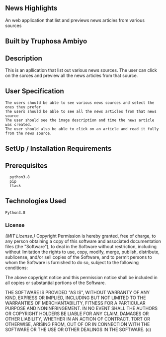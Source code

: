 ## News Highlights

An web application that list and previews news articles from various sources


## Built by Truphosa Ambiyo


## Description

This is an apllication that list out various news sources. The user can click on the sorces and preview all the news articles from that source.


## User Specification

    The users should be able to see various news sources and select the ones they prefer
    The users should be able to see all the news articles from that news source
    The user should see the image description and time the news article was created.
    The user should also be able to click on an article and read it fully from the news source.

## SetUp / Installation Requirements


##     Prerequisites

      python3.8
      pip
      flask

## Technologies Used

    Python3.8

### License

*{MIT License.}*
Copyright Permission is hereby granted, free of charge, to any person obtaining a copy
of this software and associated documentation files (the "Software"), to deal
in the Software without restriction, including without limitation the rights
to use, copy, modify, merge, publish, distribute, sublicense, and/or sell
copies of the Software, and to permit persons to whom the Software is
furnished to do so, subject to the following conditions:

The above copyright notice and this permission notice shall be included in all
copies or substantial portions of the Software.

THE SOFTWARE IS PROVIDED "AS IS", WITHOUT WARRANTY OF ANY KIND, EXPRESS OR
IMPLIED, INCLUDING BUT NOT LIMITED TO THE WARRANTIES OF MERCHANTABILITY,
FITNESS FOR A PARTICULAR PURPOSE AND NONINFRINGEMENT. IN NO EVENT SHALL THE
AUTHORS OR COPYRIGHT HOLDERS BE LIABLE FOR ANY CLAIM, DAMAGES OR OTHER
LIABILITY, WHETHER IN AN ACTION OF CONTRACT, TORT OR OTHERWISE, ARISING FROM,
OUT OF OR IN CONNECTION WITH THE SOFTWARE OR THE USE OR OTHER DEALINGS IN THE
SOFTWARE. (c)
